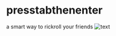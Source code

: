 # presstabthenenter
a smart way to rickroll your friends
![text](https://c.tenor.com/Z6gmDPeM6dgAAAAC/dance-moves.gif)
